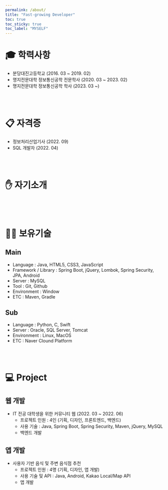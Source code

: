 ```yaml
---
permalink: /about/
title: "Fast-growing Developer"
toc: true
toc_sticky: true
toc_label: "MYSELF"
---
```



# 🎓 학력사항
- 분당대진고등학교 (2016. 03 ~ 2019. 02) <br>
- 명지전문대학 정보통신공학 전문학사 (2020. 03 ~ 2023. 02) <br>
- 명지전문대학 정보통신공학 학사 (2023. 03 ~) <br>

<br><br>

# 📋 자격증
- 정보처리산업기사 (2022. 09)
- SQL 개발자 (2022. 04)

<br><br>

# ✋ 자기소개
## 

<br><br>

# 👩‍💻 보유기술
## Main 
- Language : Java, HTML5, CSS3, JavaScript
- Framework / Library : Spring Boot, jQuery, Lombok, Spring Security, JPA, Android
- Server : MySQL
- Tool : Git, Github
- Environment : Window
- ETC : Maven, Gradle

## Sub
- Language : Python, C, Swift
- Server : Oracle, SQL Server, Tomcat
- Environment : Linux, MacOS
- ETC : Naver Clound Platform

<br><br>

# 💻 Project
## 웹 개발
- IT 전공 대학생을 위한 커뮤니티 웹 (2022. 03 ~ 2022. 06)
    - 프로젝트 인원 : 4인 (기획, 디자인, 프론트엔드, 백엔드)
    - 사용 기술 : Java, Spring Boot, Spring Security, Maven, jQuery, MySQL
    - 백엔드 개발

## 앱 개발
- 사용자 기반 음식 및 주변 음식점 추천
    - 프로젝트 인원 : 4명 (기획, 디자인, 앱 개발)
    - 사용 기술 및 API : Java, Android, Kakao Local/Map API
    - 앱 개발
